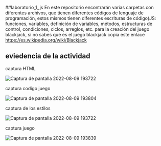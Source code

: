 ##laboratorio_1_js
En este repositorio encontrarán varias carpetas con diferentes archivos, que tienen diferentes códigos de   lenguaje de programación,
estos mismos tienen diferentes escrituras de código(JS: funciones, variables, definición de variables, métodos, estructuras de control,
condiciones, ciclos, arreglos, etc. para la creación del juego blackjack,
si no sabes que es el juego blackjack  copia este enlace https://es.wikipedia.org/wiki/Blackjack


## eviedencia de la actividad 
captura HTML 

![Captura de pantalla 2022-08-09 193722](https://user-images.githubusercontent.com/105326071/183785852-e21b262f-59b1-4e63-bdde-ec3d9a07fb79.png)
 
 captura codigo juego
 
![Captura de pantalla 2022-08-09 193804](https://user-images.githubusercontent.com/105326071/183785990-dda57c2d-6f6d-407d-bfd6-fe4885e01a73.png)

captura de los estilos


![Captura de pantalla 2022-08-09 193722](https://user-images.githubusercontent.com/105326071/183786050-c9cc0acf-2bbd-4077-87b7-6678358627dd.png)

captura juego

![Captura de pantalla 2022-08-09 193839](https://user-images.githubusercontent.com/105326071/183786110-2da5633e-9d3a-41d6-9916-b05641ac9a14.png)

